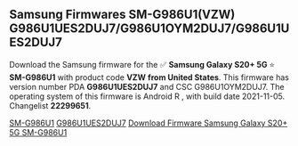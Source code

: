 <h2>Samsung Firmwares SM-G986U1(VZW) G986U1UES2DUJ7/G986U1OYM2DUJ7/G986U1UES2DUJ7</h2>
Download the Samsung firmware for the ✅ <strong>Samsung Galaxy S20+ 5G </strong> ⭐ <strong>SM-G986U1</strong> with product code <strong>VZW</strong> <strong> from United States</strong>. This firmware has version number PDA <strong>G986U1UES2DUJ7</strong> and CSC G986U1OYM2DUJ7. The operating system of this firmware is Android R , with build date 2021-11-05. Changelist <strong>22299651</strong>.


[SM-G986U1](https://samfirm.shop/samsung/model/SM-G986U1)
[G986U1UES2DUJ7](https://samfirm.shop/samsung/pda/G986U1UES2DUJ7)
[Download Firmware Samsung Galaxy S20+ 5G SM-G986U1](https://samfirm.shop/samsung/firmware/471663)
